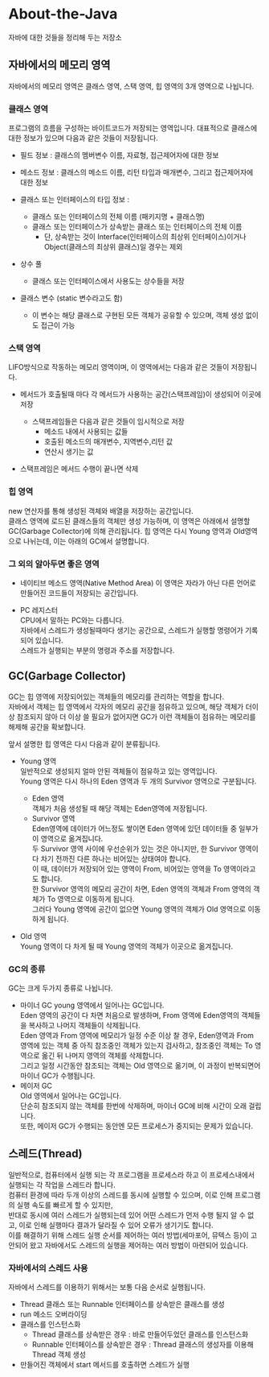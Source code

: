 # About-the-Java
자바에 대한 것들을 정리해 두는 저장소

## 자바에서의 메모리 영역

자바에서의 메모리 영역은 클래스 영역, 스택 영역, 힙 영역의 3개 영역으로 나뉩니다. 

### 클래스 영역
프로그램의  흐름을 구성하는 바이트코드가 저장되는 영역입니다.
대표적으로 클래스에 대한 정보가 있으며 다음과 같은 것들이 저장됩니다.

* 필드 정보 : 클래스의 멤버변수 이름, 자료형, 접근제어자에 대한 정보

* 메소드 정보 : 클래스의 메소드 이름, 리턴 타입과 매개변수, 그리고 접근제어자에 대한 정보

* 클래스 또는 인터페이스의 타입 정보 :
  + 클래스 또는 인터페이스의 전체 이름 (패키지명 + 클래스명)
  + 클래스 또는 인터페이스가 상속받는 클래스 또는 인터페이스의 전체 이름
    * 단, 상속받는 것이 Interface(인터페이스의 최상위 인터페이스)이거나 Object(클래스의 최상위 클래스)일 경우는 제외
    
* 상수 풀 
    + 클래스 또는 인터페이스에서 사용도는 상수들을 저장
    
* 클래스 변수 (static 변수라고도 함)
    + 이 변수는 해당 클래스로 구현된 모든 객체가 공유할 수 있으며, 객체 생성 없이도 접근이 가능

### 스택 영역
LIFO방식으로 작동하는 메모리 영역이며, 이 영역에서는 다음과 같은 것들이 저장됩니다.

* 메서드가 호출될때 마다 각 메서드가 사용하는 공간(스택프레임)이 생성되어 이곳에 저장
  + 스택프레임들은 다음과 같은 것들이 임시적으로 저장
    * 메소드 내에서 사용되는 값들
    * 호출된 메소드의 매개변수, 지역변수,리턴 값
    * 연산시 생기는 값
    
* 스택프레임은 메서드 수행이 끝나면 삭제

### 힙 영역
new 연산자를 통해 생성된 객체와 배열을 저장하는 공간입니다.  
클래스 영역에 로드된 클래스들의 객체만 생성 가능하며, 이 영역은 아래에서 설명할 GC(Garbage Collector)에 의해 관리됩니다.
힙 영역은 다시 Young 영역과 Old영역으로 나뉘는데, 이는 아래의 GC에서 설명합니다.

### 그 외의 알아두면 좋은 영역
* 네이티브 메소드 영역(Native Method Area)
  이 영역은 자라가 아닌 다른 언어로 만들어진 코드들이 저장되는 공간입니다.
  
* PC 레지스터  
  CPU에서 말하는 PC와는 다릅니다.  
  자바에서 스레드가 생성될때마다 생기는 공간으로, 스레드가 실행할 명령어가 기록되어 있습니다.  
  스레드가 실행되는 부분의 명령과 주소를 저장합니다.

## GC(Garbage Collector)
GC는 힙 영역에 저장되어있는 객체들의 메모리를 관리하는 역할을 합니다.  
자바에서 객체는 힙 영역에서 각자의 메모리 공간을 점유하고 있으며, 해당 객체가 더이상 참조되지 않아 더 이상 쓸 필요가 없어지면 GC가 이런 객체들이 점유하는 메모리를 해제해 공간을 확보합니다.

앞서 설명한 힙 영역은 다시 다음과 같이 분류됩니다.
* Young 영역  
일반적으로 생성되지 얼마 안된 객체들이 점유하고 있는 영역입니다.  
Young 영역은 다시 하나의 Eden 영역과 두 개의 Survivor 영역으로 구분됩니다.
  + Eden 영역  
    객체가 처음 생성될 때 해당 객체는 Eden영역에 저장됩니다.
  + Survivor 영역  
    Eden영역에 데이터가 어느정도 쌓이면 Eden 영역에 있던 데이터들 중 일부가 이 영역으로 옮겨집니다.  
    두 Survivor 영역 사이에 우선순위가 있는 것은 아니지만, 한 Survivor 영역이 다 차기 전까진 다른 하나는 비어있는 상태여야 합니다.  
    이 때, 데이터가 저장되어 있는 영역이 From, 비어있는 영역을 To 영역이라고도 합니다.  
    한 Survivor 영역의 메모리 공간이 차면, Eden 영역의 객체과 From 영역의 객체가 To 영역으로 이동하게 됩니다.  
    그러다 Young 영역에 공간이 없으면 Young 영역의 객체가 Old 영역으로 이동하게 됩니다.  

* Old 영역  
  Young 영역이 다 차게 될 때 Young 영역의 객체가 이곳으로 옮겨집니다.
  
### GC의 종류
GC는 크게 두가지 종류로 나뉩니다.
* 마이너 GC
  young 영역에서 일어나는 GC입니다.  
  Eden 영역의 공간이 다 차면 처음으로 발생하며, From 영역에 Eden영역의 객체들을 복사하고 나머지 객체들이 삭제됩니다.  
  Eden 영역과 From 영역에 메모리가 일정 수준 이상 찰 경우, Eden영역과 From 영역에 있는 객체 중 아직 참조중인 객체가 있는지 검사하고, 참조중인 객체는 To 영역으로 옮긴 뒤 나머지 영역의 객체를 삭제합니다.  
  그리고 일정 시간동안 참조되는 객체는 Old 영역으로 옮기며, 이 과정이 반복되면어 마이너 GC가 수행됩니다.
* 메이저 GC  
  Old 영역에서 일어나는 GC입니다.  
  단순히 참조되지 않는 객체를 한번에 삭제하며, 마이너 GC에 비해 시간이 오래 걸립니다.  
  또한, 메이저 GC가 수행되는 동안엔 모든 프로세스가 중지되는 문제가 있습니다.
  
## 스레드(Thread)
일반적으로, 컴퓨터에서 실행 되는 각 프로그램을 프로세스라 하고 이 프로세스내에서 실행되는 각 작업을 스레드라 합니다.  
컴퓨터 환경에 따라 두개 이상의 스레드를 동시에 실행할 수 있으며, 이로 인해 프로그램의 실행 속도를 빠르게 할 수 있지만,  
반대로 동시에 여러 스레드가 실행되는데 있어 어떤 스레드가 먼저 수행 될지 알 수 없고, 이로 인해 실행마다 결과가 달라질 수 있어 오류가 생기기도 합니다.  
이를 해결하기 위해 스레드 실행 순서를 제어하는 여러 방법(세마포어, 뮤텍스 등)이 고안되어 왔고 자바에서도 스레드의 실행을 제어하는 여러 방법이 마련되어 있습니다.

### 자바에서의 스레드 사용
자바에서 스레드를 이용하기 위해서는 보통 다음 순서로 실행됩니다.

* Thread 클래스 또는 Runnable 인터페이스를 상속받은 클래스를 생성
* run 메소드 오버라이딩
* 클래스를 인스턴스화
  + Thread 클래스를 상속받은 경우 : 바로 만들어두었던 클래스를 인스턴스화
  + Runnable 인터페이스를 상속받은 경우 : Thread 클래스의 생성자를 이용해 Thread 객체 생성
* 만들어진 객체에서 start 메서드를 호출하면 스레드가 실행
